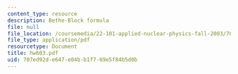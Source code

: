 ```yaml
---
content_type: resource
description: Bethe-Block formula
file: null
file_location: /coursemedia/22-101-applied-nuclear-physics-fall-2003/707ed92de647e04bb1f769e5f84b5d0b_hw603.pdf
file_type: application/pdf
resourcetype: Document
title: hw603.pdf
uid: 707ed92d-e647-e04b-b1f7-69e5f84b5d0b
---
```

